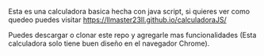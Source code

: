Esta es una calculadora basica hecha con java script, si quieres ver como quedeo puedes visitar https://llmaster23ll.github.io/calculadoraJS/

Puedes descargar o clonar este repo y agregarle mas funcionalidades (Esta calculadora solo tiene buen diseño en el navegador Chrome).
